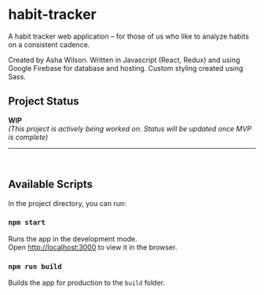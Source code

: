 # habit-tracker
A habit tracker web application – for those of us who like to analyze habits on a consistent cadence.

Created by Asha Wilson. Written in Javascript (React, Redux) and using Google Firebase for database and hosting. Custom styling created using Sass.

## Project Status
**WIP**<br />
_(This project is actively being worked on. Status will be updated once MVP is complete)_
<br />
______
<br />

## Available Scripts

In the project directory, you can run:

### `npm start`

Runs the app in the development mode.<br />
Open [http://localhost:3000](http://localhost:3000) to view it in the browser.

### `npm run build`

Builds the app for production to the `build` folder.<br />
